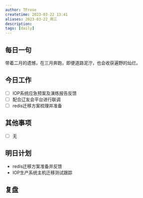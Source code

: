 ```yaml
---
author: TFrose
createtime: 2023-03-22 13:41
aliases: 2023-03-22_周三
description:
tags: [daily]
---
```


## 每日一句
带着二月的遗憾，在三月奔跑，即便道路泥泞，也会收获遍野的灿烂。

## 今日工作
- [ ] IOP系统应急预案及演练报告反馈
- [ ] 配合辽友会平台进行联调
- [ ] redis迁移方案梳理并准备

## 其他事项
- [ ] 无

## 明日计划
- redis迁移方案准备并反馈
- IOP生产系统主机迁移测试跟踪

## 复盘

